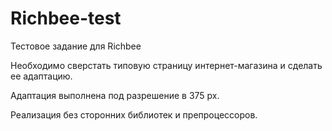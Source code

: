 # Richbee-test
Тестовое задание для Richbee

Необходимо сверстать типовую страницу интернет-магазина и сделать ее адаптацию.

 Адаптация выполнена под разрешение в 375 px.

Реализация без сторонних библиотек и препроцессоров.
